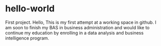 # hello-world
First project. 
Hello, 
This is my first attempt at a working space in github. I am soon to finish my BAS in business administration and would like to continue my education by enrolling in a data analysis and business intelligence program. 
